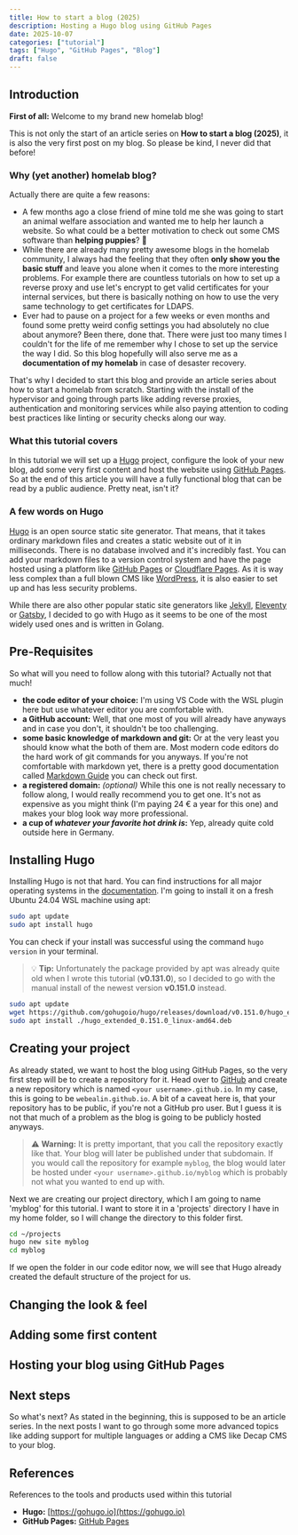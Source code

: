 ```yaml
---
title: How to start a blog (2025)
description: Hosting a Hugo blog using GitHub Pages
date: 2025-10-07
categories: ["tutorial"]
tags: ["Hugo", "GitHub Pages", "Blog"]
draft: false
---
```


## Introduction

**First of all:** Welcome to my brand new homelab blog!

This is not only the start of an article series on **How to start a blog (2025)**, it is also the very first post on my blog. So please be kind, I never did that before!

### Why (yet another) homelab blog?

Actually there are quite a few reasons:

- A few months ago a close friend of mine told me she was going to start an animal welfare association and wanted me to help her launch a website. So what could be a better motivation to check out some CMS software than **helping puppies**? :dog:
- While there are already many pretty awesome blogs in the homelab community, I always had the feeling that they often **only show you the basic stuff** and leave you alone when it comes to the more interesting problems. For example there are countless tutorials on how to set up a reverse proxy and use let's encrypt to get valid certificates for your internal services, but there is basically nothing on how to use the very same technology to get certificates for LDAPS.
- Ever had to pause on a project for a few weeks or even months and found some pretty weird config settings you had absolutely no clue about anymore? Been there, done that. There were just too many times I couldn't for the life of me remember why I chose to set up the service the way I did. So this blog hopefully will also serve me as a **documentation of my homelab** in case of desaster recovery.

That's why I decided to start this blog and provide an article series about how to start a homelab from scratch. Starting with the install of the hypervisor and going through parts like adding reverse proxies, authentication and monitoring services while also paying attention to coding best practices like linting or security checks along our way.

### What this tutorial covers

In this tutorial we will set up a [Hugo](https://gohugo.io) project, configure the look of your new blog, add some very first content and host the website using [GitHub Pages](https://pages.github.com). So at the end of this article you will have a fully functional blog that can be read by a public audience. Pretty neat, isn't it?

### A few words on Hugo

[Hugo](https://gohugo.io) is an open source static site generator. That means, that it takes ordinary markdown files and creates a static website out of it in milliseconds. There is no database involved and it's incredibly fast. You can add your markdown files to a version control system and have the page hosted using a platform like [GitHub Pages](https://pages.github.com) or [Cloudflare Pages](https://pages.cloudflare.com/). As it is way less complex than a full blown CMS like [WordPress](https://wordpress.com), it is also easier to set up and has less security problems.

While there are also other popular static site generators like [Jekyll](https://jekyllrb.com/), [Eleventy](https://www.11ty.dev/) or [Gatsby](https://www.gatsbyjs.com/), I decided to go with Hugo as it seems to be one of the most widely used ones and is written in Golang.

## Pre-Requisites

So what will you need to follow along with this tutorial? Actually not that much!

- **the code editor of your choice:** I'm using VS Code with the WSL plugin here but use whatever editor you are comfortable with.
- **a GitHub account:** Well, that one most of you will already have anyways and in case you don't, it shouldn't be too challenging.
- **some basic knowledge of markdown and git:** Or at the very least you should know what the both of them are. Most modern code editors do the hard work of git commands for you anyways. If you're not comfortable with markdown yet, there is a pretty good documentation called [Markdown Guide](https://www.markdownguide.org/) you can check out first.
- **a registered domain:** *(optional)* While this one is not really necessary to follow along, I would really recommend you to get one. It's not as expensive as you might think (I'm paying 24 € a year for this one) and makes your blog look way more professional.
- **a cup of *whatever your favorite hot drink is*:** Yep, already quite cold outside here in Germany.

## Installing Hugo

Installing Hugo is not that hard. You can find instructions for all major operating systems in the [documentation](https://gohugo.io/installation/). I'm going to install it on a fresh Ubuntu 24.04 WSL machine using apt:

```bash
sudo apt update
sudo apt install hugo
```

You can check if your install was successful using the command `hugo version` in your terminal.

> :bulb: **Tip:** Unfortunately the package provided by apt was already quite old when I wrote this tutorial (**v0.131.0**), so I decided to go with the manual install of the newest version **v0.151.0** instead.

```bash
sudo apt update
wget https://github.com/gohugoio/hugo/releases/download/v0.151.0/hugo_extended_0.151.0_linux-amd64.deb
sudo apt install ./hugo_extended_0.151.0_linux-amd64.deb
```

## Creating your project

As already stated, we want to host the blog using GitHub Pages, so the very first step will be to create a repository for it. Head over to [GitHub](https://github.com) and create a new repository which is named `<your username>.github.io`. In my case, this is going to be `webealin.github.io`. A bit of a caveat here is, that your repository has to be public, if you're not a GitHub pro user. But I guess it is not that much of a problem as the blog is going to be publicly hosted anyways.

> :warning: **Warning:** It is pretty important, that you call the repository exactly like that. Your blog will later be published under that subdomain. If you would call the repository for example `myblog`, the blog would later be hosted under `<your username>.github.io/myblog` which is probably not what you wanted to end up with.

Next we are creating our project directory, which I am going to name 'myblog' for this tutorial. I want to store it in a 'projects' directory I have in my home folder, so I will change the directory to this folder first.

```bash
cd ~/projects
hugo new site myblog
cd myblog
```

If we open the folder in our code editor now, we will see that Hugo already created the default structure of the project for us.

## Changing the look & feel

## Adding some first content

## Hosting your blog using GitHub Pages

## Next steps

So what's next? As stated in the beginning, this is supposed to be an article series. In the next posts I want to go through some more advanced topics like adding support for multiple languages or adding a CMS like Decap CMS to your blog.

## References

References to the tools and products used within this tutorial

- **Hugo:** [https://gohugo.io](https://gohugo.io)
- **GitHub Pages:** [GitHub Pages](https://pages.github.com)
